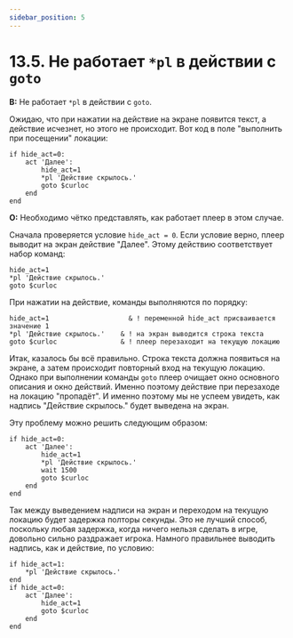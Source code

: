 ```yaml
---
sidebar_position: 5
---
```


# 13.5. Не работает `*pl` в действии с `goto`
<!-- [:faq_13_05] -->

**В:** Не работает `*pl` в действии с `goto`.

Ожидаю, что при нажатии на действие на экране появится текст, а действие исчезнет, но этого не происходит. Вот код в поле "выполнить при посещении" локации:
```qsp
if hide_act=0:
    act 'Далее':
        hide_act=1
        *pl 'Действие скрылось.'
        goto $curloc
    end
end
```
**О:**
Необходимо чётко представлять, как работает плеер в этом случае.

Сначала проверяется условие `hide_act = 0`. Если условие верно, плеер выводит на экран действие "Далее". Этому действию соответствует набор команд:
```qsp
hide_act=1
*pl 'Действие скрылось.'
goto $curloc
```
При нажатии на действие, команды выполняются по порядку:
```qsp
hide_act=1                    & ! переменной hide_act присваивается значение 1
*pl 'Действие скрылось.'    & ! на экран выводится строка текста
goto $curloc                & ! плеер перезаходит на текущую локацию
```
Итак, казалось бы всё правильно. Строка текста должна появиться на экране, а затем происходит повторный вход на текущую локацию. Однако при выполнении команды `goto` плеер очищает окно основного описания и окно действий. Именно поэтому действие при перезаходе на локацию "пропадёт". И именно поэтому мы не успеем увидеть, как надпись "Действие скрылось." будет выведена на экран.

Эту проблему можно решить следующим образом:
```qsp
if hide_act=0:
    act 'Далее':
        hide_act=1
        *pl 'Действие скрылось.'
        wait 1500
        goto $curloc
    end
end
```
Так между выведением надписи на экран и переходом на текущую локацию будет задержка полторы секунды. Это не лучший способ, поскольку любая задержка, когда ничего нельзя сделать в игре, довольно сильно раздражает игрока. Намного правильнее выводить надпись, как и действие, по условию:
```qsp
if hide_act=1:
    *pl 'Действие скрылось.'
end
if hide_act=0:
    act 'Далее':
        hide_act=1
        goto $curloc
    end
end
```
